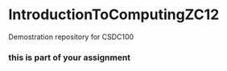 # IntroductionToComputingZC12
Demostration repository for CSDC100

### this is part of your assignment

